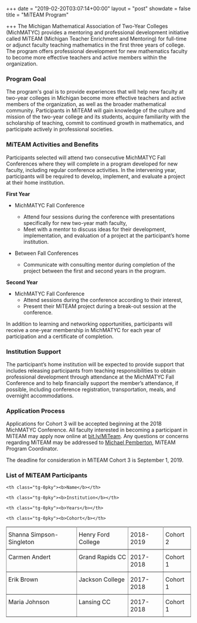 +++
date = "2019-02-20T03:07:14+00:00"
layout = "post"
showdate = false
title = "MiTEAM Program"

+++
The Michigan Mathematical Association of Two-Year Colleges (MichMATYC) provides a mentoring and professional development initiative called MiTEAM (Michigan Teacher Enrichment and Mentoring) for full-time or adjunct faculty teaching mathematics in the first three years of college. The program offers professional development for new mathematics faculty to become more effective teachers and active members within the organization.

### Program Goal

The program's goal is to provide experiences that will help new faculty at two-year colleges in Michigan become more effective teachers and active members of the organization, as well as the broader mathematical community. Participants in MiTEAM will gain knowledge of the culture and mission of the two-year college and its students, acquire familiarity with the scholarship of teaching, commit to continued growth in mathematics, and participate actively in professional societies.

### MiTEAM Activities and Benefits

Participants selected will attend two consecutive MichMATYC Fall Conferences where they will complete in a program developed for new faculty, including regular conference activities. In the intervening year, participants will be required to develop, implement, and evaluate a project at their home institution.

**First Year**

* MichMATYC Fall Conference
  * Attend four sessions during the conference with presentations specifically for new two-year math faculty,
  * Meet with a mentor to discuss ideas for their development, implementation, and evaluation of a project at the participant’s home institution.

* Between Fall Conferences
  * Communicate with consulting mentor during completion of the project between the first and second years in the program.

**Second Year**

* MichMATYC Fall Conference
  * Attend sessions during the conference according to their interest,
  * Present their MiTEAM project during a break-out session at the conference.

In addition to learning and networking opportunities, participants will receive a one-year membership in MichMATYC for each year of participation and a certificate of completion.

### Institution Support

The participant’s home institution will be expected to provide support that includes releasing participants from teaching responsibilities to obtain professional development through attendance at the MichMATYC Fall Conference and to help financially support the member’s attendance, if possible, including conference registration, transportation, meals, and overnight accommodations.

### Application Process

Applications for Cohort 3 will be accepted beginning at the 2018 MichMATYC Conference. All faculty interested in becoming a participant in MiTEAM may apply now online at [bit.ly/MiTeam](http://bit.ly/MiTeam). Any questions or concerns regarding MiTEAM may be addressed to [Michael Pemberton](mailto:pembertm@lcc.edu), MiTEAM Program Coordinator.

The deadline for consideration in MiTEAM Cohort 3 is September 1, 2019.

### List of MiTEAM Participants

<style type="text/css">

.tg  {border-collapse:collapse;border-spacing:0;}

.tg td{padding:10px 5px;border-style:solid;border-width:1px;overflow:hidden;word-break:normal;border-color:black;}

.tg th{font-weight:normal;padding:10px 5px;border-style:solid;border-width:1px;overflow:hidden;word-break:normal;border-color:black;}

.tg .tg-0pky{border-color:inherit;text-align:left;vertical-align:top}

</style>

<table class="tg">

<tr>

    <th class="tg-0pky"><b>Name</b></th>
    
    <th class="tg-0pky"><b>Institution</b></th>
    
    <th class="tg-0pky"><b>Years</b></th>
    
    <th class="tg-0pky"><b>Cohort</b></th>

</tr>

<tr>
    <td class="tg-0pky">Shanna Simpson-Singleton</td>
    <td class="tg-0pky">Henry Ford College</td>
    <td class="tg-0pky">2018-2019</td>
    <td class="tg-0pky">Cohort 2</td>
</tr>

<tr>
    <td class="tg-0pky">Carmen Andert</td>
    <td class="tg-0pky">Grand Rapids CC</td>
    <td class="tg-0pky">2017-2018</td>
    <td class="tg-0pky">Cohort 1</td>
</tr>

<tr>
    <td class="tg-0pky">Erik Brown</td>
    <td class="tg-0pky">Jackson College</td>
    <td class="tg-0pky">2017-2018</td>
    <td class="tg-0pky">Cohort 1</td>
</tr>

<tr>
    <td class="tg-0pky">Maria Johnson</td>
    <td class="tg-0pky">Lansing CC</td>
    <td class="tg-0pky">2017-2018</td>
    <td class="tg-0pky">Cohort 1</td>
</tr>

</table>
